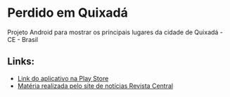 Perdido em Quixadá
================

Projeto Android para mostrar os principais lugares da cidade de Quixadá - CE - Brasil

<h2>Links:</h2>

<ul>

<li><a href="https://play.google.com/store/apps/details?id=com.kyxadious.perdidoemquixada">Link do aplicativo na Play Store</a></li>

<li><a href="http://www.revistacentral.com.br/index.php?option=com_content&view=article&id=9025:perdido-em-quixada-jovem-de-quixada-cria-aplicativo-para-ajudar-turistas-e-universitarios-&catid=126:tecnologia&Itemid=504#comments">Matéria realizada pelo site de notícias Revista Central</a></li>

</ul>

